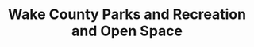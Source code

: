 ---
layout: repo
title: "Wake County Parks and Recreation and Open Space"
id: 4598
permalink: repos/4598/
---